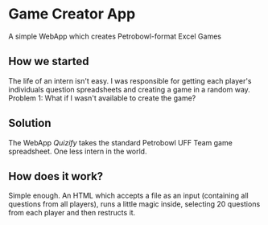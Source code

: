 # Game Creator App
A simple WebApp which creates Petrobowl-format Excel Games

## How we started
The life of an intern isn't easy. I was responsible for getting each player's individuals question spreadsheets and creating a game in a random way.
Problem 1: What if I wasn't available to create the game?

## Solution
The WebApp *Quizify* takes the standard Petrobowl UFF Team game spreadsheet. One less intern in the world.

## How does it work?
Simple enough. An HTML which accepts a file as an input (containing all questions from all players), runs a little magic inside, selecting 20 questions from each player and then restructs it.
